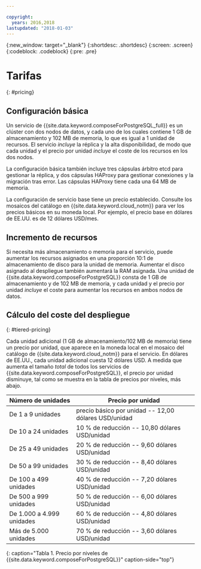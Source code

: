 ```yaml
---

copyright:
  years: 2016,2018
lastupdated: "2018-01-03"
---
```


{:new_window: target="_blank"}
{:shortdesc: .shortdesc}
{:screen: .screen}
{:codeblock: .codeblock}
{:pre: .pre}

# Tarifas
{: #pricing}

## Configuración básica

Un servicio de {{site.data.keyword.composeForPostgreSQL_full}} es un clúster con dos nodos de datos, y cada uno de los cuales contiene 1 GB de almacenamiento y 102 MB de memoria, lo que es igual a 1 unidad de recursos. El servicio _incluye_ la réplica y la alta disponibilidad, de modo que cada unidad y el precio por unidad _incluye_ el coste de los recursos en los dos nodos.

La configuración básica también incluye tres cápsulas árbitro etcd para gestionar la réplica, y dos cápsulas HAProxy para gestionar conexiones y la migración tras error. Las cápsulas HAProxy tiene cada una 64 MB de memoria.

La configuración de servicio base tiene un precio establecido. Consulte los mosaicos del catálogo en {{site.data.keyword.cloud_notm}} para ver los precios básicos en su moneda local. Por ejemplo, el precio base en dólares de EE.UU. es de 12 dólares USD/mes.

## Incremento de recursos

Si necesita más almacenamiento o memoria para el servicio, puede aumentar los recursos asignados en una proporción 10:1 de almacenamiento de disco para la unidad de memoria. Aumentar el disco asignado al despliegue también aumentará la RAM asignada. Una unidad de {{site.data.keyword.composeForPostgreSQL}} consta de 1 GB de almacenamiento y de 102 MB de memoria, y cada unidad y el precio por unidad _incluye_ el coste para aumentar los recursos en ambos nodos de datos.

## Cálculo del coste del despliegue
{: #tiered-pricing}

Cada unidad adicional (1 GB de almacenamiento/102 MB de memoria) tiene un precio por unidad, que aparece en la moneda local en el mosaico del catálogo de {{site.data.keyword.cloud_notm}} para el servicio. En dólares de EE.UU., cada unidad adicional cuesta 12 dólares USD. A medida que aumenta el tamaño _total_ de todos los servicios de {{site.data.keyword.composeForPostgreSQL}}, el precio por unidad disminuye, tal como se muestra en la tabla de precios por niveles, más abajo.

Número de unidades|Precio por unidad
----------|-----------
De 1 a 9 unidades|precio básico por unidad -- 12,00 dólares USD/unidad
De 10 a 24 unidades|10 % de reducción -- 10,80 dólares USD/unidad
De 25 a 49 unidades|20 % de reducción -- 9,60 dólares USD/unidad
De 50 a 99 unidades|30 % de reducción -- 8,40 dólares USD/unidad
De 100 a 499 unidades|40 % de reducción -- 7,20 dólares USD/unidad
De 500 a 999 unidades|50 % de reducción -- 6,00 dólares USD/unidad
De 1.000 a 4.999 unidades|60 % de reducción -- 4,80 dólares USD/unidad
Más de 5.000 unidades|70 % de reducción -- 3,60 dólares USD/unidad
{: caption="Tabla 1. Precio por niveles de {{site.data.keyword.composeForPostgreSQL}}" caption-side="top"}
